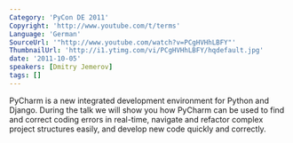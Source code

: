 ```yaml
---
Category: 'PyCon DE 2011'
Copyright: 'http://www.youtube.com/t/terms'
Language: 'German'
SourceUrl: '"http://www.youtube.com/watch?v=PCgHVHhLBFY"'
ThumbnailUrl: 'http://i1.ytimg.com/vi/PCgHVHhLBFY/hqdefault.jpg'
date: '2011-10-05'
speakers: [Dmitry Jemerov]
tags: []
---
```

PyCharm is a new integrated development environment for Python and Django. During the talk we will show you how PyCharm can be used to find and correct coding errors in real-time, navigate and refactor complex project structures easily, and develop new code quickly and correctly.